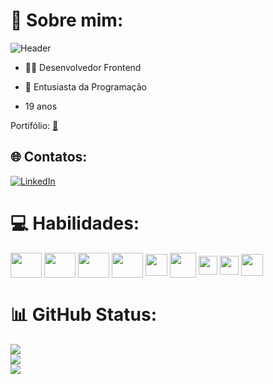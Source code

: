 # 💫 Sobre mim:

![Header](https://github.com/D1ogooo/D1ogooo/assets/119339116/c58063c9-da85-4dc5-a581-f26f76579219) 

- 👨‍🎓 Desenvolvedor Frontend

- 🔭 Entusiasta da Programação

- 19 anos


Portifólio: <a href='https://portifolio-sable-iota.vercel.app/' target="_blank">🔭</a>

## 🌐 Contatos: 
[![LinkedIn](https://img.shields.io/badge/LinkedIn-%230077B5.svg?logo=linkedin&logoColor=white)](https://www.linkedin.com/in/diogo-ma%C3%A7al-70a18a2a6/)

# 💻 Habilidades:
<div style="display: inline_block">
<img align="center" height="40" width="50" src="https://github.com/D1ogooo/D1ogooo/assets/119339116/4d3b2b53-2be7-4933-ab86-7179f9286bfa" />
<img align="center" height="40" width="50" src="https://github.com/D1ogooo/D1ogooo/assets/119339116/4f7a9ffc-12dd-4498-be51-2ca727ec8649" />
<img align="center" height="40" width="50" src="https://github.com/D1ogooo/D1ogooo/assets/119339116/017e17d2-5dc3-4759-bc82-9dfe07118178" />
<img align="center" height="40" width="50" src="https://github.com/D1ogooo/D1ogooo/assets/119339116/de201ce0-d6aa-4b1b-9b80-6be90175054e"/>  
<img align="center" height="35" width="35" src="https://github.com/D1ogooo/D1ogooo/assets/119339116/4fa61d3b-2ca8-407d-8d1d-3961409f412f" />
<img align="center" height="40" width="42" src="https://github.com/D1ogooo/D1ogooo/assets/119339116/911c2901-6b2d-4808-8547-63da8cabab3f" />
<img align="center" height="30" width="30" src="https://github.com/D1ogooo/D1ogooo/assets/119339116/5706b31a-d57d-418b-bd42-2fce5833030c" />
<img align="center" height="30" width="30" src="https://github.com/D1ogooo/D1ogooo/assets/119339116/d5b09df4-a2e4-4b70-90b8-1ad40eb1dc3e" />
<img align="center" height="35" width="35" src="https://github.com/D1ogooo/D1ogooo/assets/119339116/a7f2e758-386a-4cb0-962d-d123757a21b7" />
</div>

# 📊 GitHub Status:
![](https://github-readme-stats.vercel.app/api?username=D1ogooo&theme=midnight-purple&hide_border=true&include_all_commits=false&count_private=false)<br/>
![](https://github-readme-streak-stats.herokuapp.com/?user=D1ogooo&theme=midnight-purple&hide_border=true)<br/>
![](https://github-readme-stats.vercel.app/api/top-langs/?username=D1ogooo&theme=midnight-purple&hide_border=true&include_all_commits=false&count_private=false&layout=compact)

